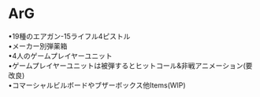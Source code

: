 ﻿# ArG
•19種のエアガン-15ライフル4ピストル<br />
•メーカー別弾薬箱<br />
•4人のゲームプレイヤーユニット<br />
•ゲームプレイヤーユニットは被弾するとヒットコール&非戦アニメーション(要改良)<br />
•コマーシャルビルボードやブザーボックス他Items(WIP)<br />
